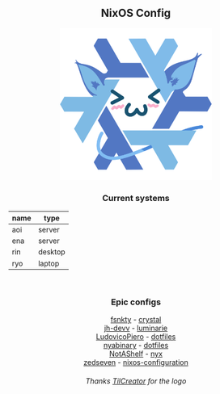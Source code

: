 <div align = center>

## NixOS Config

<img src = "https://raw.githubusercontent.com/TilCreator/NixOwO/refs/heads/master/NixOwO.svg" height = "300" width = "300" alt = "NixOwO">

### Current systems

| name | type |
| --- |  ---  |
| aoi | server |
| ena | server |
| rin | desktop |
| ryo | laptop |

<br>

### Epic configs

[fsnkty](https://github.com/fsnkty) - [crystal](https://github.com/fsnkty/crystal)
<br>
[jh-devv](https://github.com/jh-devv) - [luminarie](https://github.com/jh-devv/luminarie)
<br>
[LudovicoPiero](https://github.com/LudovicoPiero) - [dotfiles](https://github.com/LudovicoPiero/dotfiles)
<br>
[nyabinary](https://github.com/nyabinary) - [dotfiles](https://github.com/nyabinary/dotfiles)
<br>
[NotAShelf](https://github.com/notashelf) - [nyx](https://github.com/notashelf/nyx)
<br>
[zedseven](https://github.com/zedseven) - [nixos-configuration](https://github.com/zedseven/nixos-configuration)
<br>

###### Thanks [TilCreator](https://github.com/TilCreator/NixOwO) for the logo

